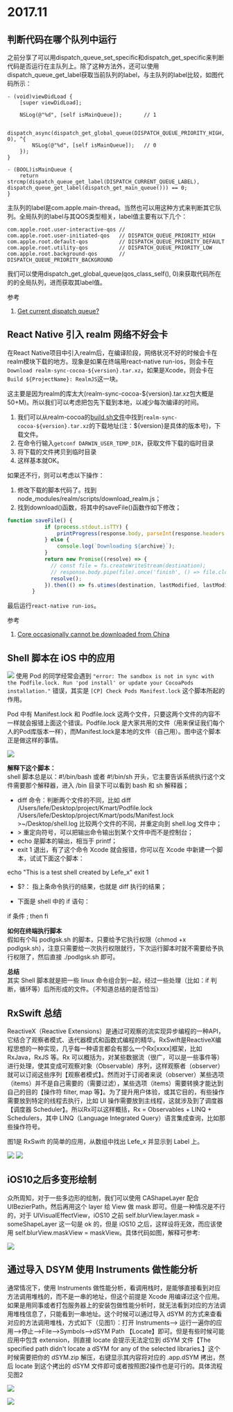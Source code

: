 # 2017.11

判断代码在哪个队列中运行
----------

之前分享了可以用dispatch_queue_set_specific和dispatch_get_specific来判断代码是否运行在主队列上。除了这种方法外，还可以使用dispatch_queue_get_label获取当前队列的label，与主队列的label比较，如图代码所示：

```objc
- (void)viewDidLoad {
    [super viewDidLoad];
    
    NSLog(@"%d", [self isMainQueue]);       // 1
    
    dispatch_async(dispatch_get_global_queue(DISPATCH_QUEUE_PRIORITY_HIGH, 0), ^{
        NSLog(@"%d", [self isMainQueue]);   // 0
    });
}

- (BOOL)isMainQueue {
    return strcmp(dispatch_queue_get_label(DISPATCH_CURRENT_QUEUE_LABEL), dispatch_queue_get_label(dispatch_get_main_queue())) == 0;
}
```

主队列的label是com.apple.main-thread。当然也可以用这种方式来判断其它队列。全局队列的label与其QOS类型相关，label值主要有以下几个：

```objc
com.apple.root.user-interactive-qos //
com.apple.root.user-initiated-qos   // DISPATCH_QUEUE_PRIORITY_HIGH
com.apple.root.default-qos          // DISPATCH_QUEUE_PRIORITY_DEFAULT
com.apple.root.utility-qos          // DISPATCH_QUEUE_PRIORITY_LOW
com.apple.root.background-qos       // DISPATCH_QUEUE_PRIORITY_BACKGROUND
```

我们可以使用dispatch_get_global_queue(qos_class_self(), 0)来获取代码所在的的全局队列，进而获取其label值。

参考

1. [Get current dispatch queue?](https://stackoverflow.com/questions/17475002/get-current-dispatch-queue)

React Native 引入 realm 网络不好会卡
----------

在React Native项目中引入realm后，在编译阶段，网络状况不好的时候会卡在realm模块下载的地方。现象是如果在终端用react-native run-ios，则会卡在`Download realm-sync-cocoa-${version}.tar.xz`，如果是Xcode，则会卡在`Build ${ProjectName}: RealmJS`这一块。

这主要是因为realm的库太大(realm-sync-cocoa-${version}.tar.xz包大概是50+M)。所以我们可以考虑把包先下载到本地，以减少每次编译的时间。

1. 我们可以从realm-cocoa的[build.sh文件](https://github.com/realm/realm-cocoa/blob/master/build.sh#L289)中找到`realm-sync-cocoa-${version}.tar.xz`的下载地址(注：${version}是具体的版本号)，下载文件。
2. 在命令行输入`getconf DARWIN_USER_TEMP_DIR`，获取文件下载的临时目录
3. 将下载的文件拷贝到临时目录
4. 这样基本就OK。

如果还不行，则可以考虑以下操作：

1. 修改下载的脚本代码了。找到node_modules/realm/scripts/download_realm.js；
2. 找到download()函数，将其中的saveFile()函数作如下修改；

```javascript
function saveFile() {
            if (process.stdout.isTTY) {
                printProgress(response.body, parseInt(response.headers.get('Content-Length')), archive);
            } else {
                console.log(`Downloading ${archive}`);
            }
            return new Promise((resolve) => {
              // const file = fs.createWriteStream(destination);
              // response.body.pipe(file).once('finish', () => file.close(resolve));
              resolve();
            }).then(() => fs.utimes(destination, lastModified, lastModified));
        }
```

最后运行`react-native run-ios`。

参考

1. [Core occasionally cannot be downloaded from China](https://github.com/realm/realm-cocoa/issues/2713)


Shell 脚本在 iOS 中的应用
----------
![](https://github.com/southpeak/iOS-tech-set/blob/master/images/2017/11/3-1.jpg?raw=true)
使用 Pod 的同学经常会遇到 `"error: The sandbox is not in sync with the Podfile.lock. Run 'pod install' or update your CocoaPods installation."` 错误，其实是 `[CP] Check Pods Manifest.lock` 这个脚本所起的作用。

Pod 中有 Manifest.lock 和 Podfile.lock 这两个文件，只要这两个文件的内容不一样就会报错上面这个错误。Podfile.lock 是大家共用的文件（用来保证我们每个人的Pod库版本一样），而Manifest.lock是本地的文件（自己用）。图中这个脚本正是做这样的事情。

![](https://github.com/southpeak/iOS-tech-set/blob/master/images/2017/11/3-2.jpg?raw=true)

**解释下这个脚本：**    
shell 脚本总是以：#!/bin/bash 或者 #!/bin/sh 开头，它主要告诉系统执行这个文件需要那个解释器，进入 /bin 目录下可以看到 bash 和 sh 解释器；

- diff 命令：判断两个文件的不同，比如 diff /Users/lefe/Desktop/project/Kmart/Podfile.lock /Users/lefe/Desktop/project/Kmart/pods/Manifest.lock >~/Desktop/shell.log 比较两个文件的不同，并重定向到 shell.log 文件中；
- \> 重定向符号，可以把输出命令输出到某个文件中而不是控制台；
- echo 是脚本的输出，相当于 printf；
- exit 1 退出，有了这个命令 Xcode 就会报错，你可以在 Xcode 中新建一个脚本，试试下面这个脚本：

echo "This is a test shell created by Lefe_x"
exit 1

- $?： 指上条命令执行的结果，也就是 diff 执行的结果；

- 下面是 shell 中的 if 语句：

if 条件 ; then
fi

**如何在终端执行脚本**   
假如有个叫 podlgsk.sh 的脚本，只要给予它执行权限（chmod +x podlgsk.sh），注意只需要给一次执行权限就行，下次运行脚本时就不需要给予执行权限了，然后直接 ./podlgsk.sh 即可。

**总结**    
其实 Shell 脚本就是把一些 linux 命令组合到一起，经过一些处理（比如：if 判断，循环等）后所形成的文件。（不知道总结的是否恰当）


RxSwift 总结
----------
ReactiveX（Reactive Extensions）是通过可观察的流实现异步编程的一种API，它结合了观察者模式、迭代器模式和函数式编程的精华。RxSwift是ReactiveX编程思想的一种实现，几乎每一种语言都会有那么一个Rx[xxxx]框架，比如 RxJava，RxJS 等。Rx 可以概括为，对某些数据流（很广，可以是一些事件等）进行处理，使其变成可观察对象（Observable）序列，这样观察者（observer）就可以订阅这些序列【观察者模式】。然而对于订阅者来说（observer）某些选项（items）并不是自己需要的（需要过滤），某些选项（items）需要转换才能达到自己的目的【操作符 filter, map 等】。为了提升用户体验，或其它目的，有些操作需要放到特定的线程去执行，比如 UI 操作需要放到主线程，这就涉及到了调度器【调度器 Scheduler】。所以Rx可以这样概括，Rx = Observables + LINQ + Schedulers，其中 LINQ（Language Integrated Query）语言集成查询，比如那些操作符号。

图1是 RxSwift 的简单的应用，从数组中找出 Lefe_x 并显示到 Label 上。

![](https://github.com/southpeak/iOS-tech-set/blob/master/images/2017/11/4-1.jpg?raw=true)
![](https://github.com/southpeak/iOS-tech-set/blob/master/images/2017/11/4-2.jpg?raw=true)

iOS10之后多变形绘制
----------
众所周知，对于一些多边形的绘制，我们可以使用 CAShapeLayer 配合 UIBezierPath，然后再用这个 layer 给 View 做 mask 即可。但是一种情况是不行的，对于 UIVisualEffectView，iOS10 之前 self.blurView.layer.mask = someShapeLayer 这一句是 ok 的，但是 iOS10 之后，这样设将无效，而应该使用 self.blurView.maskView = maskView。具体代码如图，解释可参考: 

![](https://github.com/southpeak/iOS-tech-set/blob/master/images/2017/11/5-1.jpg?raw=true)


通过导入 DSYM 使用 Instruments 做性能分析
----------
通常情况下，使用 Instruments 做性能分析，看调用栈时，是能够直接看到对应方法调用堆栈的，而不是一串的地址，但这个前提是 Xcode 用编译过这个应用。如果是用同事或者打包服务器上的安装包做性能分析时，就无法看到对应的方法调用堆栈信息了，只能看到一串地址。这个时候可以通过导入 dSYM 的方式来查看对应的方法调用堆栈，方式如下（见图1）：打开 Instruments--> 运行一遍你的应用-->停止-->File-->Symbols-->dSYM Path 【Locate】即可。但是有些时候可能应用中包含 extension，则直接 locate 会提示无法定位到 dSYM 文件【The specified path didn't locate a dSYM for any of the selected libraries.】这个时候需要把你的 dSYM.zip 解压，右键显示其内容将对应的 .app.dSYM 拷出，然后 locate 到这个拷出的 dSYM 文件即可或者按照图2操作也是可行的。具体流程见图2

![](https://github.com/southpeak/iOS-tech-set/blob/master/images/2017/11/6-1.jpg?raw=true)

![](https://github.com/southpeak/iOS-tech-set/blob/master/images/2017/11/6-1.jpg?raw=true)